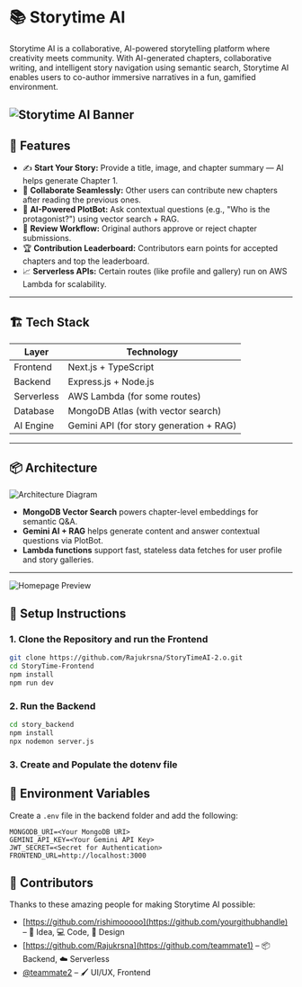# 📚 Storytime AI

Storytime AI is a collaborative, AI-powered storytelling platform where creativity meets community. With AI-generated chapters, collaborative writing, and intelligent story navigation using semantic search, Storytime AI enables users to co-author immersive narratives in a fun, gamified environment.

![Storytime AI Banner](https://i.ibb.co/35b8P22F/story.png)
---

## 🚀 Features

- ✍️ **Start Your Story:** Provide a title, image, and chapter summary — AI helps generate Chapter 1.
- 👥 **Collaborate Seamlessly:** Other users can contribute new chapters after reading the previous ones.
- 🤖 **AI-Powered PlotBot:** Ask contextual questions (e.g., "Who is the protagonist?") using vector search + RAG.
- 🔄 **Review Workflow:** Original authors approve or reject chapter submissions.
- 🏆 **Contribution Leaderboard:** Contributors earn points for accepted chapters and top the leaderboard.
- 📈 **Serverless APIs:** Certain routes (like profile and gallery) run on AWS Lambda for scalability.

---

## 🏗️ Tech Stack

| Layer        | Technology                     |
|--------------|--------------------------------|
| Frontend     | Next.js + TypeScript           |
| Backend      | Express.js + Node.js           |
| Serverless   | AWS Lambda (for some routes)   |
| Database     | MongoDB Atlas (with vector search) |
| AI Engine    | Gemini API (for story generation + RAG) |

---

## 📦 Architecture

![Architecture Diagram](https://i.ibb.co/zWC45Nh5/Whats-App-Image-2025-07-01-at-6-32-14-PM.jpg)

- **MongoDB Vector Search** powers chapter-level embeddings for semantic Q&A.
- **Gemini AI + RAG** helps generate content and answer contextual questions via PlotBot.
- **Lambda functions** support fast, stateless data fetches for user profile and story galleries.

---
![Homepage Preview](https://i.ibb.co/Jh8K0Lp/image1.png)
## 🧪 Setup Instructions

### 1. Clone the Repository and run the Frontend
```bash
git clone https://github.com/Rajukrsna/StoryTimeAI-2.o.git
cd StoryTime-Frontend
npm install
npm run dev
```

### 2. Run the Backend
```bash
cd story_backend
npm install
npx nodemon server.js
```
### 3. Create and Populate the dotenv file

## 🔐 Environment Variables

Create a `.env` file in the backend folder and add the following:

```env
MONGODB_URI=<Your MongoDB URI>
GEMINI_API_KEY=<Your Gemini API Key>
JWT_SECRET=<Secret for Authentication>
FRONTEND_URL=http://localhost:3000
```

## 👥 Contributors

Thanks to these amazing people for making Storytime AI possible:

- [https://github.com/rishimooooo](https://github.com/yourgithubhandle) – 🧠 Idea, 💻 Code, 🎨 Design
- [https://github.com/Rajukrsna](https://github.com/teammate1) – 📦 Backend, ☁️ Serverless
- [@teammate2](https://github.com/teammate2) – 🖌️ UI/UX, Frontend
